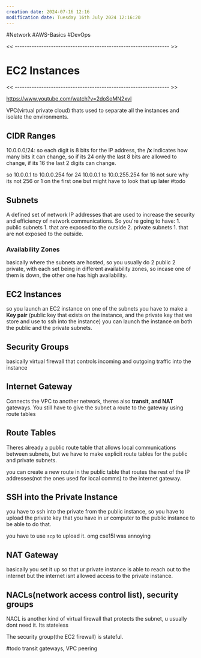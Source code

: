 ```yaml
---
creation date: 2024-07-16 12:16
modification date: Tuesday 16th July 2024 12:16:20
---
```

#Network #AWS-Basics #DevOps 

<< ---------------------------------------------------------------- >>

# EC2 Instances

<< ---------------------------------------------------------------- >>

https://www.youtube.com/watch?v=2doSoMN2xvI

VPC(virtual private cloud) thats used to separate all the instances and isolate the environments.

## CIDR Ranges

10.0.0.0/24: so each digit is 8 bits for the IP address, the **/x** indicates how many bits it can change, so if its 24 only the last 8 bits are allowed to change, if its 16 the last 2 digits can change. 

so 10.0.0.1 to 10.0.0.254 for 24 
10.0.0.1 to 10.0.255.254 for 16
not sure why its not 256 or 1 on the first one but might have to look that up later #todo 


## Subnets

A defined set of network IP addresses that are used to increase the security and efficiency of network communications. 
So you're going to have:
	1. public subnets
		1. that are exposed to the outside
	2. private subnets
		1. that are not exposed to the outside. 

### Availability Zones
basically where the subnets are hosted, so you usually do 2 public 2 private, with each set being in different availability zones, so incase one of them is down, the other one has high availability.
## EC2 Instances
so you launch an EC2 instance on one of the subnets
you have to make a **Key pair** (public key that exists on the instance, and the private key that we store and use to ssh into the instance)
you can launch the instance on both the public and the private subnets.
## Security Groups
basically virtual firewall that controls incoming and outgoing traffic into the instance

## Internet Gateway
Connects the VPC to another network, theres also **transit, and NAT** gateways. You still have to give the subnet a route to the gateway using route tables

## Route Tables
Theres already a public route table that allows local communications between subnets, but we have to make explicit route tables for the public and private subnets.

you can create a new route in the public table that routes the rest of the IP addresses(not the ones used for local comms) to the internet gateway. 


## SSH into the Private Instance
you have to ssh into the private from the public instance, so you have to upload the private key that you have in ur computer to the public instance to be able to do that. 

you have to use `scp` to upload it. omg cse15l was annoying

## NAT Gateway
basically you set it up so that ur private instance is able to reach out to the internet but the internet isnt allowed access to the private instance.

## NACLs(network access control list), security groups
NACL is another kind of virtual firewall that protects the subnet, u usually dont need it. Its stateless

The security group(the EC2 firewall) is stateful.

#todo transit gateways, VPC peering

